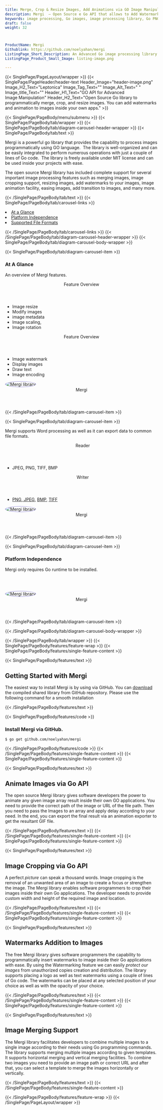 ```yaml
---
title: Merge, Crop & Resize Images, Add Animations via GO Image Manipulation API
description: Mergi  – Open Source e Go API that allows to Add Watermarks & Apply Animations to images.  Merge, Crop & Resize Images via Advanced Image Manipulation GO API.
keywords: image processing, Go images, image processing library, Go PNG API, Go JPG, Go image API, Go Image creation, Modify images, Image filtering API, Go  fade image , Add Watermarks & Apply Animation,  image filtering  API, image animation, 3d image  rendering
draft: false
weight: 32



ProductName: Mergi  
Githublink: https://github.com/noelyahan/mergi
ListingPage_Short_Description: An Advanced Go image processing library that programmatically merge, crop, and resize images.
ListingPage_Product_Small_Image: listing-image.png 

---
```


{{< SinglePage/PageLayout/wrapper >}}
{{< SinglePage/PageHeader/header-text
Header_Image="header-image.png"
Image_H2_Text="Leptonica"
Image_Tag_Text=""
Image_Alt_Text=" "
Image_title_Text=""
Header_H1_Text="GO API for Advanced Image Manipulation"
Header_H2_Text="Open Source Go library to programmatically merge, crop, and resize images. You can add watermarks and animation to images inside your own apps." >}}

{{< SinglePage/PageBody/menu/submenu >}}
{{< SinglePage/PageBody/tab/wrapper >}}
{{< SinglePage/PageBody/tab/diagram-carousel-header-wrapper >}}
{{< SinglePage/PageBody/tab/text >}}



<p>Mergi is a powerful go library that provides the capability to process images programmatically using GO language.  The library is well-organized and can be easily integrated to perform numerous operations with just a couple of lines of Go code.  The library is freely available under MIT license and can be used inside your projects with ease.</p>
<p>The open source Mergi library has included complete support for several important image processing features such as merging images, image cropping support, resizing images, add watermarks to your images, image animation facility, easing images, add transition to images, and many more.</p>

{{< /SinglePage/PageBody/tab/text >}}
{{< SinglePage/PageBody/tab/carousel-links >}}

<li data-target="#diagramcarousel" data-slide-to="0"><a href="#">At a Glance</a></li>
<li data-target="#diagramcarousel" data-slide-to="2"><a href="#">Platform Independence</a></li>
<li data-target="#diagramcarousel" data-slide-to="1"><a class="activetab" href="#">Supported File Formats</a></li>


{{< /SinglePage/PageBody/tab/carousel-links >}}
{{< /SinglePage/PageBody/tab/diagram-carousel-header-wrapper >}}
{{< SinglePage/PageBody/tab/diagram-carousel-body-wrapper >}}

{{< SinglePage/PageBody/tab/diagram-carousel-item >}}
<h3>At A Glance</h3>
<p>An overview of Mergi features.</p>
<div class="diagram1 d1-poi">
<div class="d1-row">
<div class="d1-col d1-left"><header>Feature Overview</header>
<ul>
<li>Image resize</li>
<li>Modify images</li>
<li>image metadata</li>
<li>Image scaling,</li>
<li>Image rotation</li>
</ul>
</div>
<!--/left-->
<div class="d1-col d1-right"><header>Feature Overview</header>
<ul>
<li>Image watermark</li>
<li>Display images</li>
<li>Draw text</li>
<li>Image encoding</li>
</ul>
</div>
<!--/right--></div>
<!--/row-->
<div class="d1-logo"><img style="border: 1px solid #9289d7; border-radius: 50%;" src='listing-image.png' alt="Mergi library"><header>Mergi</header><footer><small></small></footer></div>
<!--/logo--></div>
<!--/diagram1-->
{{< /SinglePage/PageBody/tab/diagram-carousel-item >}}

{{< SinglePage/PageBody/tab/diagram-carousel-item >}}
<p>Mergi supports Word processing as well as it can export data to common file formats.</p>
<div class="diagram1 d2  d1-poi">
<div class="d1-row">
<div class="d1-col d1-left"><header><i class="fa fa-arrows-v "> </i> Reader</header>
<ul>
<li>JPEG, PNG, TIFF, BMP</li>
</ul>
</div>
<!--/left-->
<div class="d1-col d1-right"><header><i class="fa  fa-long-arrow-down"> </i> Writer</header>
<ul>
<li><a href="https://wiki.fileformat.com/image/png/">PNG</a>,<a href="https://wiki.fileformat.com/image/jpeg/"> JPEG</a>, <a href="https://wiki.fileformat.com/image/bmp/">BMP</a>, <a href="https://wiki.fileformat.com/image/tiff/">TIFF</a></li>
</ul>
</div>
<!--/right--></div>
<!--/row-->
<div class="d1-logo"><img style="border: 1px solid #9289d7; border-radius: 50%;" src='listing-image.png' alt="Mergi library"><header>Mergi</header><footer><small></small></footer></div>
<!--/logo--></div>
<!--/diagram2-->
{{< /SinglePage/PageBody/tab/diagram-carousel-item >}}

{{< SinglePage/PageBody/tab/diagram-carousel-item >}}
<h3>Platform Independence</h3>
<p>Mergi only requires Go runtime to be installed.</p>
<p> </p>
<div class="diagram1 d1-poi">
<div class="d1-row">
<div class="d1-col d1-left"> </div>
<div class="d1-col d1-right"><!-- <header><i class="fa fa-cubes"> &nbsp;</i></header>
    <ul>
    <li>Python 2.6 & above</li>
    </ul> --></div>
<!--/left--> <!--/right--></div>
<!--/row-->
<div class="d1-logo"><img style="border: 1px solid #9289d7; border-radius: 50%;" src='listing-image.png' alt="Mergi library"><header>Mergi</header><footer><small></small></footer></div>
<!--/logo--></div>
<!--/diagram2 -->
{{< /SinglePage/PageBody/tab/diagram-carousel-item >}}

{{< /SinglePage/PageBody/tab/diagram-carousel-body-wrapper >}}

{{< /SinglePage/PageBody/tab/wrapper >}}
{{< SinglePage/PageBody/features/feature-wrap >}}
{{< SinglePage/PageBody/features/single-feature-content >}}

{{< SinglePage/PageBody/features/text >}}
<h2 class="h2title">Getting Started with Mergi</h2>
<p>The easiest way to install Mergi is by using via GitHub. You can <a href="https://github.com/noelyahan/mergi/archive/master.zip">download</a> the compiled shared library from GitHub repository. Please use the following command for a smooth installation</p>
{{< /SinglePage/PageBody/features/text >}}

{{< SinglePage/PageBody/features/code >}}
<h3><strong>Install Mergi via GitHub.</strong></h3>
<pre><code class="html">$ go get github.com/noelyahan/mergi </code></pre>


{{< /SinglePage/PageBody/features/code >}}
{{< /SinglePage/PageBody/features/single-feature-content >}}
{{< SinglePage/PageBody/features/single-feature-content >}}

{{< SinglePage/PageBody/features/text >}}
<h2 class="h2title">Animate Images via Go API</h2>
<p>The open source Mergi library gives software developers the power to animate any given image array result inside their own GO applications. You need to provide the correct path of the image or URL of the file path. Then you need to pass the Images to an array and apply delay according to your need. In the end, you can export the final result via an animation exporter to get the resultant GIF file.</p>

{{< /SinglePage/PageBody/features/text >}}
{{< /SinglePage/PageBody/features/single-feature-content >}}
{{< SinglePage/PageBody/features/single-feature-content >}}

{{< SinglePage/PageBody/features/text >}}
<h2 class="h2title">Image Cropping via Go API</h2>
<p>A perfect <em>picture</em> can speak a thousand words. Image cropping is the removal of an unwanted area of an image to create a focus or strengthen the image. The Mergi library enables software programmers to crop their images inside their own Go applications. The developer needs to provide custom width and height of the required image and location.</p>

{{< /SinglePage/PageBody/features/text >}}
{{< /SinglePage/PageBody/features/single-feature-content >}}
{{< SinglePage/PageBody/features/single-feature-content >}}

{{< SinglePage/PageBody/features/text >}}
<h2 class="h2title">Watermarks Addition to Images</h2>
<p>The free Mergi library gives software programmers the capability to programmatically insert watermarks to image inside their Go applications with ease. By using the Watermarking feature we can easily <em>protect</em> <em>our</em> <em>images</em> from unauthorized copies creation and distribution. The library supports placing a logo as well as text watermarks using a couple of lines of Go code. The watermarks can be placed at any selected position of your choice as well as with the opacity of your choice.</p>

{{< /SinglePage/PageBody/features/text >}}
{{< /SinglePage/PageBody/features/single-feature-content >}}
{{< SinglePage/PageBody/features/single-feature-content >}}

{{< SinglePage/PageBody/features/text >}}
<h2 class="h2title">Image Merging Support</h2>
<p>The Mergi library facilitates developers to combine multiple images to a single image according to their needs using Go programming commands. The library supports merging multiple images according to given templates. It supports horizontal merging and vertical merging facilities. To combine two images you need to provide an image path or correct URL and after that, you can select a template to merge the images horizontally or vertically.</p>


{{< /SinglePage/PageBody/features/text >}}
{{< /SinglePage/PageBody/features/single-feature-content >}}

{{< /SinglePage/PageBody/features/feature-wrap >}}
{{< /SinglePage/PageLayout/wrapper >}}